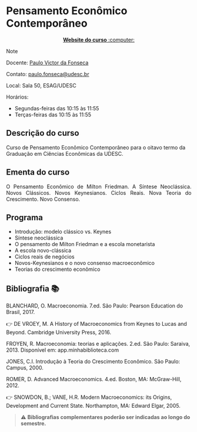 # Pensamento Econômico Contemporâneo

<p align="center"><a href="https://pvfonseca.github.io/teaching/pec/"><b> Website do curso</b> :computer:</a></p>

> [!NOTE]
> Docente: <a href="https://pvfonseca.github.io"> Paulo Victor da Fonseca </a>
>
> Contato: <a href="mailto:paulo.fonseca@udesc.br"> paulo.fonseca@udesc.br</a>
>
> Local: Sala 50, ESAG/UDESC
>
> Horários:
>
> * Segundas-feiras das 10:15 às 11:55
> * Terças-feiras das 10:15 às 11:55
> 
## Descrição do curso
Curso de Pensamento Econômico Contemporâneo para o oitavo termo da Graduação em Ciências Econômicas da UDESC.

## Ementa do curso
<p align="justify">O Pensamento Econômico de Milton Friedman. A Síntese Neoclássica. Novos Clássicos. Novos Keynesianos. Ciclos Reais. Nova Teoria do Crescimento. Novo Consenso.</p>

## Programa
* Introdução: modelo clássico vs. Keynes
* Síntese neoclássica
* O pensamento de Milton Friedman e a escola monetarista
* A escola novo-clássica
* Ciclos reais de negócios
* Novos-Keynesianos e o novo consenso macroeconômico
* Teorias do crescimento econômico

## Bibliografia :books:
BLANCHARD, O. Macroeconomia. 7.ed. São Paulo: Pearson Education do Brasil, 2017.

👉 DE VROEY, M. A History of Macroeconomics from Keynes to Lucas and Beyond. Cambridge University Press, 2016.

FROYEN, R. Macroeconomia: teorias e aplicações. 2.ed. São Paulo: Saraiva, 2013. Disponível em: app.minhabiblioteca.com

JONES, C.I. Introdução à Teoria do Crescimento Econômico. São Paulo: Campus, 2000.

ROMER, D. Advanced Macroeconomics. 4.ed. Boston, MA: McGraw-Hill, 2012.

👉 SNOWDON, B.; VANE, H.R. Modern Macroeconomics: its Origins, Development and Current State. Northampton, MA: Edward Elgar, 2005.

> :warning: **Bibliografias complementares poderão ser indicadas ao longo do semestre.**